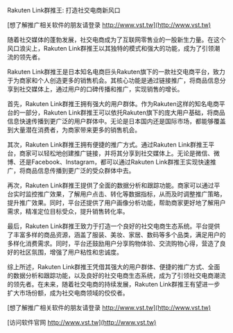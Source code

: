 Rakuten Link群推王: 打造社交电商新风口

[想了解推广相关软件的朋友请登录 http://www.vst.tw](http://www.vst.tw)

随着社交媒体的蓬勃发展，社交电商成为了互联网零售业的一股新生力量。在这个风口浪尖上，Rakuten Link群推王以其独特的模式和强大的功能，成为了引领潮流的领先者。

Rakuten Link群推王是日本知名电商巨头Rakuten旗下的一款社交电商平台，致力于为商家和个人创造更多的销售机会。其核心功能是通过链接推广，将商品信息分享到社交媒体上，通过用户的口碑传播和推广，实现销售的增长。

首先，Rakuten Link群推王拥有强大的用户群体。作为Rakuten这样的知名电商平台的一部分，Rakuten Link群推王可以依托Rakuten旗下的庞大用户基础，将商品信息快速传播到更广泛的用户群体中。无论是日本国内还是国际市场，都能够覆盖到大量潜在消费者，为商家带来更多的销售机会。

其次，Rakuten Link群推王拥有便捷的推广方式。通过Rakuten Link群推王平台，商家可以轻松地创建推广链接，并将其分享到社交媒体上。无论是微信、微博、还是Facebook、Instagram，都可以通过Rakuten Link群推王实现快速推广，将商品信息传播到更广泛的受众群体中去。

再次，Rakuten Link群推王提供了全面的数据分析和跟踪功能。商家可以通过平台实时监控推广效果，了解用户点击、转化等数据指标，从而及时调整推广策略，提升推广效果。同时，平台还提供了用户画像分析功能，帮助商家更好地了解用户需求，精准定位目标受众，提升销售转化率。

最后，Rakuten Link群推王致力于打造一个良好的社交电商生态系统。平台提供了丰富多样的商品资源，涵盖了服装、美妆、家居、数码等多个品类，满足用户的多样化消费需求。同时，平台还鼓励用户分享购物体验、交流购物心得，营造了良好的社区氛围，增强了用户粘性和忠诚度。

综上所述，Rakuten Link群推王凭借其强大的用户群体、便捷的推广方式、全面的数据分析和跟踪功能，以及良好的社交电商生态系统，成为了引领社交电商潮流的领先者。在未来，随着社交电商的持续发展，Rakuten Link群推王有望进一步扩大市场份额，成为社交电商领域的佼佼者。

[想了解推广相关软件的朋友请登录 http://www.vst.tw](http://www.vst.tw)


[访问软件官网 http://www.vst.tw](http://www.vst.tw)
